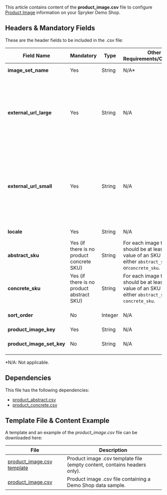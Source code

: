 This article contains content of the **product_image.csv** file to configure [Product Image](https://documentation.spryker.com/docs/product-image-management-201907) information on your Spryker Demo Shop.

## Headers & Mandatory Fields 
These are the header fields to be included in the .csv file:

| Field Name | Mandatory | Type | Other Requirements/Comments | Description |
| --- | --- | --- | --- | --- |
| **image_set_name** | Yes | String |N/A* |	Name of the image set.  |
| **external_url_large** | Yes | String |N/A | External link to the large image of the product. Used, for example, to display the image in the product detail page (PDP).  |
| **external_url_small** | Yes | String |N/A | External link to the small image of the product. Used, for example, to display the (thumbnail) images in the product listing page (PLP).  |
| **locale** | Yes | String |N/A |Locale of the image.  |
| **abstract_sku** | Yes (if there is no product concrete SKU) | String |For each image there should be at least one value of an SKU from either `abstract_sku` or`concrete_sku`. | SKU of the abstract product. |
| **concrete_sku** | Yes (if there is no product abstract SKU) | String |For each image there should be at least one value of an SKU from either `abstract_sku` or `concrete_sku`. | SKU of the concrete product. |
| **sort_order** | No | Integer |N/A | Order of image presentation. |
| **product_image_key**| Yes | String| N/A | ?
| **product_image_set_key** | No | String |N/A | Key of the product image set. |
*N/A: Not applicable.

## Dependencies

This file has the following dependencies:

* [product_abstract.csv](https://documentation.spryker.com/docs/file-details-product-abstractcsv)
* [product_concrete.csv](https://documentation.spryker.com/docs/file-details-product-concretecsv)

## Template File & Content Example
A template and an example of the *product_image.csv*  file can be downloaded here:

| File | Description |
| --- | --- |
| [product_image.csv template](https://spryker.s3.eu-central-1.amazonaws.com/docs/Developer+Guide/Back-End/Data+Manipulation/Data+Ingestion/Data+Import/Data+Import+Categories/Catalog+Setup/Products/Template+product_image.csv) | Product image .csv template file (empty content, contains headers only). |
| [product_image.csv](https://spryker.s3.eu-central-1.amazonaws.com/docs/Developer+Guide/Back-End/Data+Manipulation/Data+Ingestion/Data+Import/Data+Import+Categories/Catalog+Setup/Products/product_image.csv) | Product image .csv file containing a Demo Shop data sample. |
